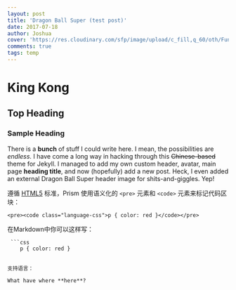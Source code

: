 ```yaml
---
layout: post
title: 'Dragon Ball Super (test post)'
date: 2017-07-18
author: Joshua
cover: 'https://res.cloudinary.com/sfp/image/upload/c_fill,q_60/oth/FunimationStoreFront/1658693/Japanese/1658693_Japanese_ShowDetailHeaderDesktop_841e3357-ee55-e711-8175-020165574d09.jpg'
comments: true
tags: temp
---
```

# King Kong

## Top Heading

### Sample Heading

There is a **bunch** of stuff I could write here. I mean, the possibilities are _endless._ I have come a long way in hacking through this ~~Chinese-based~~ theme for Jekyll. I managed to add my own custom header, avatar, main page **heading title**, and now (hopefully) add a new post. Heck, I even added an external Dragon Ball Super header image for shits-and-giggles. Yep!

遵循 [HTML5](https://www.w3.org/TR/html5/grouping-content.html#the-pre-element) 标准，Prism 使用语义化的 `<pre>` 元素和 `<code>` 元素来标记代码区块：

```
<pre><code class="language-css">p { color: red }</code></pre>
```

在Markdown中你可以这样写：

```
 ```css
	p { color: red }
 ```
```

支持语言：

What have where **here**?
